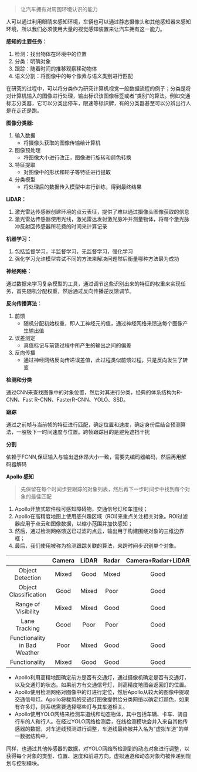 > 让汽车拥有对周围环境认识的能力

人可以通过利用眼睛来感知环境，车辆也可以通过静态摄像头和其他感知器来感知环境，所以我们必须使用大量的视觉感知装置来让汽车拥有这一能力。

**感知的主要任务：**

1. 检测：找出物体在环境中的位置
2. 分类：明确对象
3. 跟踪：随着时间的推移观察移动物体
4. 语义分割：将图像中的每个像素与语义类别进行匹配

在研究的过程中，可以将分类作为研究计算机视觉一般数据流程的例子；分类是将对计算机输入的图像进行处理，输出标识该图像标签或者“类别”的算法。例如交通标志分类器，它可以分类出停车，限速等标识牌，有的分类器甚至可以分辨出行人是在走还是跑。

**图像分类器:**

1. 输入数据
   * 将摄像头获取的图像传输给计算机
2. 图像预处理
   * 将图像大小进行改正，图像进行旋转和颜色转换
3. 特征提取
   * 对图像中的形状和轮子等特征进行提取
4. 分类模型
   * 将处理后的数据传入模型中进行训练，得到最终结果

**LiDAR：**

1. 激光雷达传感器创建环境的点云表征，提供了难以通过摄像头图像获取的信息
2. 激光雷达传感器使用光线，激光雷达发射激光脉冲并测量物体，将每个激光脉冲反射回传感器所花费的时间来计算记录

**机器学习：**

1. 包括监督学习，半监督学习，无监督学习，强化学习
2. 强化学习允许模型尝试不同的方法来解决问题然后衡量哪种方法最为成功

**神经网络：**

通过数据来学习复杂模型的工具，通过调节这些识别出来的特征的权重来实现任务，首先随机分配权重，然后通过反向传播逆反馈调节。

**反向传播算法：**

1. 前馈
   * 随机分配初始权重，即人工神经元的值，通过神经网络来馈送每个图像产生输出值
2. 误差测定
   * 真值标记与前馈过程中所产生的输出之间的偏差
3. 反向传播
   * 通过神经网络反向传递误差值，此过程类似前馈过程，只是反向发生了转变

**检测和分类**

通过CNN来查找图像中的对象位置，然后对其进行分类，经典的体系结构为R-CNN、Fast R-CNN、FasterR-CNN、YOLO、SSD。

**跟踪**

通过之前帧与当前帧的特征进行匹配，确定位置和速度，确定身份后结合预测算法，一股极下一时间速度与位置。跨帧跟踪目的是避免遮挡干扰

**分割**

依赖于FCNN,保证输入与输出退休昂大小一致，需要先编码器编码，然后再用解码器解码

**Apollo 感知**

> 先保留在每个时间步要跟踪的对象列表，然后再下一步时间步中找到每个对象的最佳匹配

1. Apollo开放式软件栈可感知障碍物，交通信号灯和车道线；
2. Apollo在高精度地图上使用感兴趣区域（ROI)来重点关注相关对象。ROI过滤器应用于点云和图像数据，以缩小范围并加快感知；
3. 然后，通过检测网络馈送已过滤的点云，输出用于构建围绕对象的三维边界框；
4. 最后，我们使用被称为检测跟踪关联的算法，来跨时间步识别单个对象。

|                              | Camera | LiDAR | Radar | Camera+Radar+LiDAR |
| :--------------------------: | :----: | :---: | :---: | :----------------: |
|       Object Detection       | Mixed  | Good  | Mixed |        Good        |
|    Object Classification     |  Good  | Mixed | Poor  |        Good        |
|     Range of Visibility      | Mixed  | Mixed | Good  |        Good        |
|        Lane Tracking         |  Good  | Poor  | Poor  |        Good        |
| Functionality in Bad Weather |  Poor  | Mixed | Good  |        Good        |
|        Functionality         | Mixed  | Good  | Good  |        Good        |

* Apollo利用高精地图确定前方是否有交通灯，通过摄像机确定是否有交通灯，以及交通灯的状态。如果前方有交通信号灯，则高精度地图会返回灯的位置。
* Apollo使用检测网络对图像中的灯进行定位，然后Apollo从较大的图像中提取交通信号灯。Apollo将裁剪的交通灯图像提供给分类网络以确定灯颜色，如果有许多灯，则系统需要选择哪些灯与其车道相关。
* Apollo使用YOLO网络来检测车道线和动态物体，其中包括车辆、卡车、骑自行车的人和行人。在经过YOLO网络检测后，在线检测模块会并入来自其他传感器的数据，对车道线预测进行调整，车道线最终被并入名为“虚拟车道”的单一数据结构中。

同样，也通过其他传感器的数据，对YOLO网络所检测到的动态对象进行调整，以获得每个对象的类型、位置、速度和前进方向。虚拟通道和动态对象均被传递到规划与控制模块。